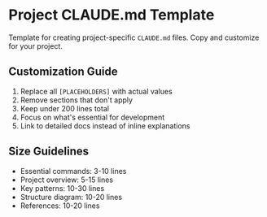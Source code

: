 # Project CLAUDE.md Template

Template for creating project-specific `CLAUDE.md` files. Copy and customize for your project.

<template>

# CLAUDE.md

Project context for [PROJECT NAME]. This file helps Claude Code understand project-specific patterns and workflows.

## Essential Commands

- `[BUILD_COMMAND]`: Build the project
- `[TEST_COMMAND]`: Run tests
- `[LINT_COMMAND]`: Run linting/formatting
- `[DEV_COMMAND]`: Start development server

## Project Overview

**Purpose**: [Brief description of what this project does]
**Tech Stack**: [Primary languages and frameworks]
**Architecture**: [High-level architecture pattern]

## Key Patterns

### Code Organization

- [Pattern 1]: [Brief description]
- [Pattern 2]: [Brief description]

### Testing Strategy

- Unit tests: [Test framework and location]
- Integration tests: [Approach and tools]
- E2E tests: [If applicable]

### Development Workflow

1. [Step 1]
2. [Step 2]
3. [Step 3]

## Project Structure

```
[PROJECT_ROOT]/
├── src/ # [Description]
├── tests/ # [Description]
├── docs/ # [Description]
└── ...
```

## Active Specs

Load these based on what you're working on:

- **General**: `.claude/specs/coding-standards.md`
- **[LANGUAGE]**: `.claude/specs/[LANGUAGE]-standards.md`
- **API**: `.claude/specs/api-design.md` (if applicable)
- **Testing**: `.claude/specs/testing-strategy.md`

## Detailed Documentation

- **Architecture**: `docs/architecture.md`
- **API Reference**: `docs/api/README.md`
- **Deployment**: `docs/deployment.md`

## Quick Reference

### Common Tasks

- **Add new feature**: [Brief steps or link to guide]
- **Debug issue**: [Debugging approach]
- **Deploy**: [Deployment process]

### Important Notes

- [Any special considerations]
- [Environment-specific details]
- [Known gotchas]

</template>

## Customization Guide

1. Replace all `[PLACEHOLDERS]` with actual values
2. Remove sections that don't apply
3. Keep under 200 lines total
4. Focus on what's essential for development
5. Link to detailed docs instead of inline explanations

## Size Guidelines

- Essential commands: 3-10 lines
- Project overview: 5-15 lines
- Key patterns: 10-30 lines
- Structure diagram: 10-20 lines
- References: 10-20 lines

